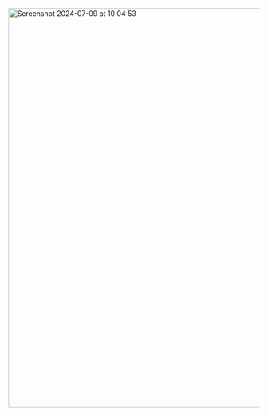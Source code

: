 <img width="802" alt="Screenshot 2024-07-09 at 10 04 53" src="https://github.com/user-attachments/assets/f7e6a716-0f8c-4fcf-9764-95225fe9a641">
